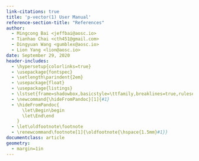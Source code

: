 ```yaml
---
link-citations: true
title: 'p-vector(1) User Manual'
reference-section-title: "References"
author:
  - Mingcong Bai <jeffbai@aosc.io>
  - Tianhao Chai <cth451@gmail.com>
  - Dingyuan Wang <gumblex@aosc.io>
  - Lion Yang <lion@aosc.io>
date: September 29, 2020
header-includes:
  - \hypersetup{colorlinks=true}
  - \usepackage{fontspec}
  - \setlength\parindent{2em}
  - \usepackage{float}
  - \usepackage{listings}
  - \lstset{frame=shadowbox,basicstyle=\ttfamily,breaklines=true,rulesepcolor=\color{gray}}
  - \newcommand{\hideFromPandoc}[1]{#1}
  - \hideFromPandoc{
      \let\Begin\begin
      \let\End\end
    }
  - \let\oldfootnote\footnote
  - \renewcommand\footnote[1]{\oldfootnote{\hspace{1.5mm}#1}}
documentclass: article
geometry:
  - margin=1in
---
```

